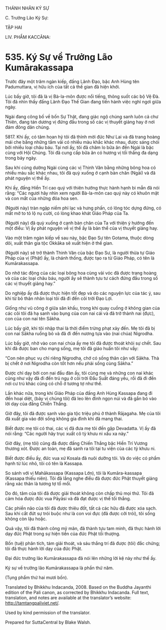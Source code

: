 THÁNH NHÂN KÝ SỰ

C. Trưởng Lão Ký Sự:

TẬP HAI

LIV. PHẨM KACCĀNA:

# 535\. Ký Sự về Trưởng Lão Kumārakassapa

Trước đây một trăm ngàn kiếp, đấng Lãnh Đạo, bậc Anh Hùng tên Padumuttara, vị hữu ích của tất cả thế gian đã hiện khởi.

Lúc bấy giờ, tôi đã là vị Bà-la-môn được nổi tiếng, thông suốt các bộ Vệ Đà. Tôi đã nhìn thấy đấng Lãnh Đạo Thế Gian đang tiến hành việc nghỉ ngơi giữa ngày.

Ngài đang công bố về bốn Sự Thật, đang giác ngộ chúng sanh luôn cả chư Thiên, đang tán dương vị đứng đầu trong số các vị thuyết giảng hay ở nơi đám đông dân chúng.

5817\. Khi ấy, có tâm hoan hỷ tôi đã thỉnh mời đức Như Lai và đã trang hoàng mái che bằng những tấm vải có nhiều màu khắc khác nhau, được sáng chói bởi nhiều loại châu báu. Tại nơi ấy, tôi đã chăm lo bữa ăn đến Ngài là bậc cùng với Hội Chúng. Tôi đã cung cấp bữa ăn có hương vị tối thắng đa dạng trong bảy ngày.

Sau khi cúng dường Ngài cùng các vị Thinh Văn bằng những bông hoa có nhiều màu sắc khác nhau, tôi đã quỳ xuống ở cạnh bàn chân (Ngài) và đã phát nguyện vị thế ấy.

Khi ấy, đấng Hiền Trí cao quý với thiên hướng thực hành hạnh bi mẫn đã nói rằng: “Các ngươi hãy nhìn xem người Bà-la-môn cao quý này có khuôn mặt và con mắt của những đóa hoa sen.

(Người này) tràn ngập niềm phỉ lạc và hưng phấn, có lông tóc dựng đứng, có mắt mở to tỏ lộ nụ cười, có lòng khao khát Giáo Pháp của Ta.

(Người này) đã quỳ xuống ở cạnh bàn chân của Ta với thiện ý hướng đến một điều: Vị ấy phát nguyện về vị thế ấy là bản thể của vị thuyết giảng hay.

Vào một trăm ngàn kiếp về sau này, bậc Đạo Sư tên Gotama, thuộc dòng dõi, xuất thân gia tộc Okkāka sẽ xuất hiện ở thế gian.

(Người này) sẽ trở thành Thinh Văn của bậc Đạo Sư, là người thừa tự Giáo Pháp của vị (Phật) ấy, là chánh thống, được tạo ra từ Giáo Pháp, có tên là Kumārakassapa.

Do nhờ tác động của các loại bông hoa cùng vải vóc đã được trang hoàng và của các loại châu báu, người ấy sẽ thành tựu tư cách đứng đầu trong số các vị thuyết giảng hay.”

Do nghiệp ấy đã được thực hiện tốt đẹp và do các nguyện lực của tác ý, sau khi từ bỏ thân nhân loại tôi đã đi đến cõi trời Đạo Lợi.

Giống như vũ công ở giữa sân khấu, trong khi quay cuồng ở không gian của các cõi tôi đã hạ sanh vào bụng của con nai cái và đã trở thành nai (đực), con của con nai tên Sākha.

Lúc bấy giờ, khi tôi nhập thai là thời điểm trừng phạt xảy đến. Mẹ tôi đã bị con nai Sākha ruồng bỏ và đã đi đến nương tựa vào (nai chúa) Nigrodha.

Lúc bấy giờ, nhờ vào con nai chúa ấy mẹ tôi đã được thoát khỏi sự chết. Sau khi đã được ban cho mạng sống, mẹ tôi đã giáo huấn tôi như vầy:

“Con nên phục vụ chỉ riêng Nigrodha, chớ có sống thân cận với Sākha. Thà bị chết ở nơi Nigrodha còn tốt hơn nếu phải sống cùng Sākha.”

Được chỉ dạy bởi con nai đầu đàn ấy, tôi cùng mẹ và những con nai khác cũng như vậy đã đi đến trú ngụ ở cõi trời Đẩu Suất đáng yêu, rồi đã đi đến nơi cư trú khác cũng có chỗ ở tương tợ như thế.

Lần khác nữa, trong khi Giáo Pháp của đấng Anh Hùng Kassapa đang đi đến hoại diệt, (bảy vị chúng tôi) đã leo lên đỉnh ngọn núi và đã gắn bó vào lời dạy của đấng Chiến Thắng.

Giờ đây, tôi đã được sanh vào gia tộc triệu phú ở thành Rājagaha. Mẹ của tôi đã xuất gia vào đời sống không gia đình khi đã mang thai.

Biết được mẹ tôi có thai, các vị đã đưa mẹ tôi đến gặp Devadatta. Vị ấy đã nói rằng: “Các người hãy trục xuất cô tỳ khưu ni xấu xa này.”

Giờ đây, (mẹ tôi) cũng đã được đấng Chiến Thắng bậc Hiền Trí Vương thương xót. Được an toàn, mẹ đã sanh ra tôi tại tu viện của các tỳ khưu ni.

Biết được điều ấy, đức vua xứ Kosala đã nuôi dưỡng tôi. Và do việc có phẩm hạnh từ lúc nhỏ, tôi có tên là Kassapa.

So sánh với vị Mahākassapa (Kassapa Lớn), tôi là Kumāra-kassapa (Kassapa thiếu niên). Tôi đã lắng nghe điều đã được đức Phật thuyết giảng rằng xác thân là tương tợ tổ mối.

Do đó, tâm của tôi đã được giải thoát không còn chấp thủ mọi thứ. Tôi đã cảm hóa được đức vua Pāyāsi và đã đạt được vị thế tối thắng.

Các phiền não của tôi đã được thiêu đốt, tất cả các hữu đã được xóa sạch. Sau khi cắt đứt sự trói buộc như là con voi đực (đã được cởi trói), tôi sống không còn lậu hoặc.

Quả vậy, tôi đã thành công mỹ mãn, đã thành tựu tam minh, đã thực hành lời dạy đức Phật trong sự hiện tiền của đức Phật tối thượng.

Bốn (tuệ) phân tích, tám giải thoát, và sáu thắng trí đã được (tôi) đắc chứng; tôi đã thực hành lời dạy của đức Phật.

Đại đức trưởng lão Kumārakassapa đã nói lên những lời kệ này như thế ấy.

Ký sự về trưởng lão Kumārakassapa là phần thứ năm.

(Tụng phẩm thứ hai mươi bốn).

Translated by Bhikkhu Indacanda, 2008. Based on the Buddha Jayanthi edition of the Pali canon, as corrected by Bhikkhu Indacanda. Full text, translation, and notes are available at the translator’s website: http://tamtangpaliviet.net/.

Used by kind permission of the translator.

Prepared for SuttaCentral by Blake Walsh.
